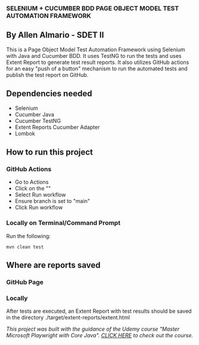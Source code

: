 ### SELENIUM + CUCUMBER BDD PAGE OBJECT MODEL TEST AUTOMATION FRAMEWORK
## By Allen Almario - SDET II

This is a Page Object Model Test Automation Framework using Selenium with Java and Cucumber BDD. It uses TestNG to run the tests and uses Extent Report to generate test result reports. It also utilizes GitHub actions
for an easy "push of a button" mechanism to run the automated tests and publish the test report on GitHub.

## Dependencies needed
- Selenium
- Cucumber Java
- Cucumber TestNG
- Extent Reports Cucumber Adapter
- Lombok

## How to run this project

### GitHub Actions
- Go to Actions
- Click on the ""
- Select Run workflow
- Ensure branch is set to "main"
- Click Run workflow

### Locally on Terminal/Command Prompt
Run the following:

```
mvn clean test
```

## Where are reports saved

### GitHub Page


### Locally
After tests are executed, an Extent Report with test results should be saved in the directory
./target/extent-reports/extent.html

*This project was built with the guidance of the Udemy course "Master Microsoft Playwright with Core Java". [CLICK HERE](https://www.udemy.com/course/playwright-java-tutorial/) to check out the course.*